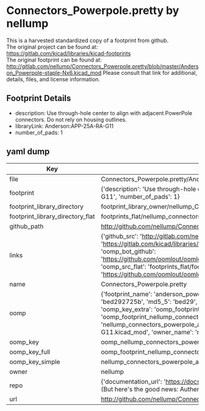 # Connectors_Powerpole.pretty by nellump  
This is a harvested standardized copy of a footprint from github.  
The original project can be found at:  
https://gitlab.com/kicad/libraries/kicad-footprints  
The original footprint can be found at:
http://gitlab.com/nellump/Connectors_Powerpole.pretty/blob/master/Anderson_Powerpole-staple-Nx6.kicad_mod
Please consult that link for additional, details, files, and license information.  
## Footprint Details
* description: Use through-hole center to align with adjacent PowerPole connectors.  Do not rely on housing outlines.  
* libraryLink: Anderson:APP-25A-RA-G11  
* number_of_pads: 1  
## yaml dump  
| Key | Value |  
| --- | --- |  
| file | Connectors_Powerpole.pretty/Anderson_Powerpole-25A-RA-G11.kicad_mod |  
| footprint | {'description': 'Use through-hole center to align with adjacent PowerPole connectors.  Do not rely on housing outlines.', 'libraryLink': 'Anderson:APP-25A-RA-G11', 'number_of_pads': 1} |  
| footprint_library_directory | footprint_library_owner/nellump_Connectors_Powerpole.pretty |  
| footprint_library_directory_flat | footprints_flat/nellump_connectors_powerpole_anderson_powerpole_25a_ra_g11/working |  
| github_path | http://github.com/nellump/Connectors_Powerpole.pretty/blob/master/Anderson_Powerpole-25A-RA-G11.kicad_mod |  
| links | {'github_src': 'http://gitlab.com/nellump/Connectors_Powerpole.pretty/blob/master/Anderson_Powerpole-staple-Nx6.kicad_mod', 'github_src_repo': 'https://gitlab.com/kicad/libraries/kicad-footprints', 'oomp_bot': 'footprints/nellump_connectors_powerpole_anderson_powerpole_25a_ra_g11/working', 'oomp_bot_github': 'https://github.com/oomlout/oomlout_oomp_footprint_bot/tree/main/footprints/nellump_connectors_powerpole_anderson_powerpole_25a_ra_g11/working', 'oomp_src_flat': 'footprints_flat/footprints_flat/nellump_connectors_powerpole_anderson_powerpole_25a_ra_g11/working', 'oomp_src_flat_github': 'https://github.com/oomlout/oomlout_oomp_footprint_src/tree/main/footprints_flat/nellump_connectors_powerpole_anderson_powerpole_25a_ra_g11/working'} |  
| name | Connectors_Powerpole.pretty |  
| oomp | {'footprint_name': 'anderson_powerpole_25a_ra_g11', 'library_name': 'connectors_powerpole', 'md5': 'bed292725bbfa5ea4c70f1dd20debac3', 'md5_10': 'bed292725b', 'md5_5': 'bed29', 'md5_6': 'bed292', 'oomp_key': 'oomp_nellump_connectors_powerpole_anderson_powerpole_25a_ra_g11', 'oomp_key_extra': 'oomp_footprint_nellump_connectors_powerpole_anderson_powerpole_25a_ra_g11', 'oomp_key_full': 'oomp_footprint_nellump_connectors_powerpole_anderson_powerpole_25a_ra_g11_bed292', 'oomp_key_simple': 'nellump_connectors_powerpole_anderson_powerpole_25a_ra_g11', 'original_filename': 'Connectors_Powerpole.pretty/Anderson_Powerpole-25A-RA-G11.kicad_mod', 'owner_name': 'nellump'} |  
| oomp_key | oomp_nellump_connectors_powerpole_anderson_powerpole_25a_ra_g11 |  
| oomp_key_full | oomp_footprint_nellump_connectors_powerpole_anderson_powerpole_25a_ra_g11 |  
| oomp_key_simple | nellump_connectors_powerpole_anderson_powerpole_25a_ra_g11 |  
| owner | nellump |  
| repo | {'documentation_url': 'https://docs.github.com/rest/overview/resources-in-the-rest-api#rate-limiting', 'message': "API rate limit exceeded for 84.66.173.59. (But here's the good news: Authenticated requests get a higher rate limit. Check out the documentation for more details.)"} |  
| url | http://github.com/nellump/Connectors_Powerpole.pretty |  


